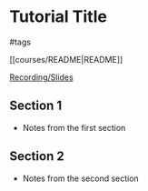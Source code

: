 # Tutorial Title

#tags

[[courses/README|README]]

[Recording/Slides](https://www.youtube.com/)

## Section 1

- Notes from the first section

## Section 2

- Notes from the second section
